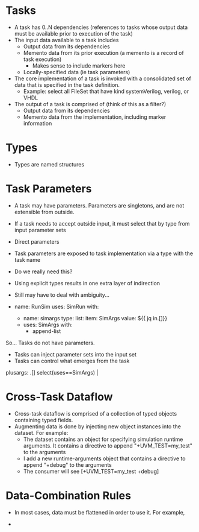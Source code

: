 
# Tasks
- A task has 0..N dependencies (references to tasks whose output
  data must be available prior to execution of the task)
- The input data available to a task includes
  - Output data from its dependencies
  - Memento data from its prior execution (a memento is a record of task execution)
    - Makes sense to include markers here
  - Locally-specified data (ie task parameters)
- The core implementation of a task is invoked with a
  consolidated set of data that is specified in the task definition.
  - Example: select all FileSet that have kind systemVerilog, verilog, or VHDL 
- The output of a task is comprised of (think of this as a filter?)
  - Output data from its dependencies
  - Memento data from the implementation, including marker information

# Types
- Types are named structures

# Task Parameters
- A task may have parameters. Parameters are singletons, and are
  not extensible from outside. 
- If a task needs to accept outside input, it must select that
  by type from input parameter sets
- Direct parameters
- Task parameters are exposed to task implementation via a type with the task name
- Do we really need this?
- Using explicit types results in one extra layer of indirection
- Still may have to deal with ambiguity...

- name: RunSim
  uses: SimRun
  with:
  - name: simargs
    type: 
      list:
        item: SimArgs
    value: ${{ jq in.[]}}
  - uses: SimArgs
    with:
    - append-list

So... Tasks do not have parameters. 
- Tasks can inject parameter sets into the input set
- Tasks can control what emerges from the task

plusargs: .[] select(uses==SimArgs) | 

# Cross-Task Dataflow
- Cross-task dataflow is comprised of a collection of typed objects
  containing typed fields.
- Augmenting data is done by injecting new object instances into
  the dataset. For example:
  - The dataset contains an object for specifying simulation runtime
    arguments. It contains a directive to append "+UVM_TEST=my_test" 
    to the arguments
  - I add a new runtime-arguments object that contains a directive
    to append "+debug" to the arguments
  - The consumer will see [+UVM_TEST=my_test +debug]


# Data-Combination Rules
- In most cases, data must be flattened in order to use it. For example,
  
- 
